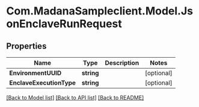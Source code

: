 
# Com.MadanaSampleclient.Model.JsonEnclaveRunRequest

## Properties

Name | Type | Description | Notes
------------ | ------------- | ------------- | -------------
**EnvironmentUUID** | **string** |  | [optional] 
**EnclaveExecutionType** | **string** |  | [optional] 

[[Back to Model list]](../README.md#documentation-for-models)
[[Back to API list]](../README.md#documentation-for-api-endpoints)
[[Back to README]](../README.md)

